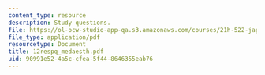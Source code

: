 ```yaml
---
content_type: resource
description: Study questions.
file: https://ol-ocw-studio-app-qa.s3.amazonaws.com/courses/21h-522-japan-in-the-age-of-the-samurai-history-and-film-fall-2006/90991e524a5ccfea5f448646355eab76_12respq_medaesth.pdf
file_type: application/pdf
resourcetype: Document
title: 12respq_medaesth.pdf
uid: 90991e52-4a5c-cfea-5f44-8646355eab76
---
```

